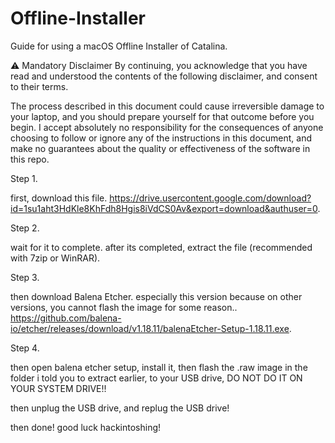 # Offline-Installer
Guide for using a macOS Offline Installer of Catalina.

⚠️ Mandatory Disclaimer By continuing, you acknowledge that you have read and understood the contents of the following disclaimer, and consent to their terms.

The process described in this document could cause irreversible damage to your laptop, and you should prepare yourself for that outcome before you begin. I accept absolutely no responsibility for the consequences of anyone choosing to follow or ignore any of the instructions in this document, and make no guarantees about the quality or effectiveness of the software in this repo.

Step 1.

first, download this file. https://drive.usercontent.google.com/download?id=1su1aht3HdKle8KhFdh8Hgis8iVdCS0Av&export=download&authuser=0.

Step 2.

wait for it to complete. after its completed, extract the file (recommended with 7zip or WinRAR).

Step 3.

then download Balena Etcher. especially this version because on other versions, you cannot flash the image for some reason.. https://github.com/balena-io/etcher/releases/download/v1.18.11/balenaEtcher-Setup-1.18.11.exe.

Step 4.

then open balena etcher setup, install it, then flash the .raw image in the folder i told you to extract earlier, to your USB drive, DO NOT DO IT ON YOUR SYSTEM DRIVE!!

then unplug the USB drive, and replug the USB drive!

then done! good luck hackintoshing!


